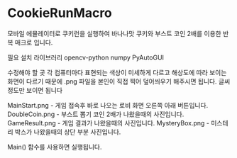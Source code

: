 # CookieRunMacro
모바일 에뮬레이터로 쿠키런을 실행하여 바나나맛 쿠키와 부스트 코인 2배를 이용한 반복 매크로 입니다.

필요 설치 라이브러리
opencv-python
numpy
PyAutoGUI

수정해야 할 곳
각 컴퓨터마다 표현되는 색상이 미세하게 다르고 해상도에 따라 보이는 화면이 다르기 때문에 .png 파일을 본인이 직접 찍어 덮어씌우기 해주시면 됩니다.
글씨정도만 보이면 됩니다

MainStart.png - 게임 접속후 바로 나오는 로비 화면 오른쪽 아래 버튼입니다.
DoubleCoin.png - 부스트 뽑기 코인 2배가 나왔을때의 사진입니다.
GameResult.png - 게임 결과가 나왔을때의 사진입니다.
MysteryBox.png - 미스테리 박스가 나왔을때의 상단 부분 사진입니다.

Main() 함수를 사용하면 실행됩니다.
